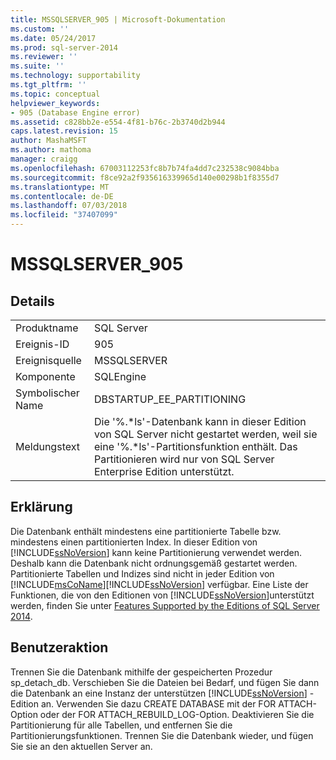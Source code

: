 ```yaml
---
title: MSSQLSERVER_905 | Microsoft-Dokumentation
ms.custom: ''
ms.date: 05/24/2017
ms.prod: sql-server-2014
ms.reviewer: ''
ms.suite: ''
ms.technology: supportability
ms.tgt_pltfrm: ''
ms.topic: conceptual
helpviewer_keywords:
- 905 (Database Engine error)
ms.assetid: c828bb2e-e554-4f81-b76c-2b3740d2b944
caps.latest.revision: 15
author: MashaMSFT
ms.author: mathoma
manager: craigg
ms.openlocfilehash: 67003112253fc8b7b74fa4dd7c232538c9084bba
ms.sourcegitcommit: f8ce92a2f935616339965d140e00298b1f8355d7
ms.translationtype: MT
ms.contentlocale: de-DE
ms.lasthandoff: 07/03/2018
ms.locfileid: "37407099"
---
```

# <a name="mssqlserver905"></a>MSSQLSERVER_905
    
## <a name="details"></a>Details  
  
|||  
|-|-|  
|Produktname|SQL Server|  
|Ereignis-ID|905|  
|Ereignisquelle|MSSQLSERVER|  
|Komponente|SQLEngine|  
|Symbolischer Name|DBSTARTUP_EE_PARTITIONING|  
|Meldungstext|Die '%.*ls'-Datenbank kann in dieser Edition von SQL Server nicht gestartet werden, weil sie eine '%.\*ls'-Partitionsfunktion enthält. Das Partitionieren wird nur von SQL Server Enterprise Edition unterstützt.|  
  
## <a name="explanation"></a>Erklärung  
 Die Datenbank enthält mindestens eine partitionierte Tabelle bzw. mindestens einen partitionierten Index. In dieser Edition von [!INCLUDE[ssNoVersion](../../includes/ssnoversion-md.md)] kann keine Partitionierung verwendet werden. Deshalb kann die Datenbank nicht ordnungsgemäß gestartet werden. Partitionierte Tabellen und Indizes sind nicht in jeder Edition von [!INCLUDE[msCoName](../../includes/msconame-md.md)][!INCLUDE[ssNoVersion](../../includes/ssnoversion-md.md)] verfügbar. Eine Liste der Funktionen, die von den Editionen von [!INCLUDE[ssNoVersion](../../includes/ssnoversion-md.md)]unterstützt werden, finden Sie unter [Features Supported by the Editions of SQL Server 2014](../../getting-started/features-supported-by-the-editions-of-sql-server-2014.md).  
  
## <a name="user-action"></a>Benutzeraktion  
 Trennen Sie die Datenbank mithilfe der gespeicherten Prozedur sp_detach_db. Verschieben Sie die Dateien bei Bedarf, und fügen Sie dann die Datenbank an eine Instanz der unterstützen [!INCLUDE[ssNoVersion](../../includes/ssnoversion-md.md)] -Edition an. Verwenden Sie dazu CREATE DATABASE mit der FOR ATTACH-Option oder der FOR ATTACH_REBUILD_LOG-Option. Deaktivieren Sie die Partitionierung für alle Tabellen, und entfernen Sie die Partitionierungsfunktionen. Trennen Sie die Datenbank wieder, und fügen Sie sie an den aktuellen Server an.  
  
  
